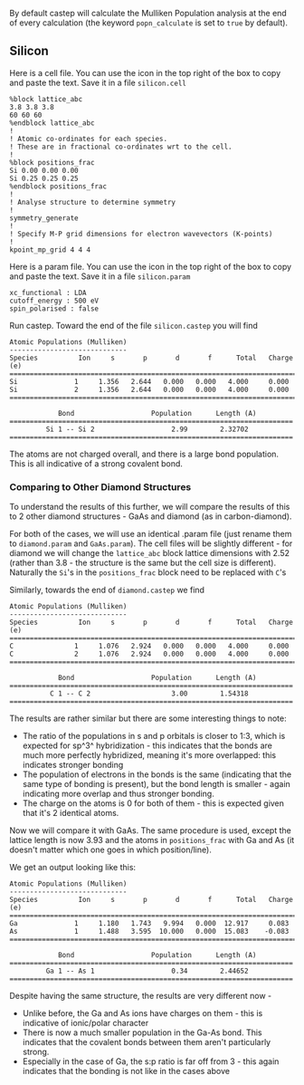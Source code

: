 
By default castep will calculate the Mulliken Population analysis at the end of every calculation (the keyword `popn_calculate` is set to `true` by default).

## Silicon

Here is a cell file. You can use the icon in the top right of the box to copy and paste the text. Save it in a file `silicon.cell`

```
%block lattice_abc
3.8 3.8 3.8
60 60 60
%endblock lattice_abc
!
! Atomic co-ordinates for each species.
! These are in fractional co-ordinates wrt to the cell.
!
%block positions_frac
Si 0.00 0.00 0.00
Si 0.25 0.25 0.25
%endblock positions_frac
!
! Analyse structure to determine symmetry
!
symmetry_generate
!
! Specify M-P grid dimensions for electron wavevectors (K-points)
!
kpoint_mp_grid 4 4 4

```

Here is a param file. You can use the icon in the top right of the box to copy and paste the text. Save it in a file `silicon.param`

```
xc_functional : LDA
cutoff_energy : 500 eV
spin_polarised : false
```

Run castep. Toward the end of the file `silicon.castep` you will find


```
Atomic Populations (Mulliken)
-----------------------------
Species          Ion     s       p       d       f      Total   Charge (e)
==========================================================================
Si              1     1.356   2.644   0.000   0.000   4.000     0.000
Si              2     1.356   2.644   0.000   0.000   4.000     0.000
==========================================================================

            Bond                   Population      Length (A)
======================================================================
         Si 1 -- Si 2                   2.99        2.32702
======================================================================
```
The atoms are not charged overall, and there is a large bond population. This is all indicative of a strong covalent bond.

### Comparing to Other Diamond Structures

To understand the results of this further, we will compare the results of this to 2 other diamond structures - GaAs and diamond (as in carbon-diamond).

For both of the cases, we will use an identical .param file (just rename them to ```diamond.param``` and ```GaAs.param```). The cell files will be slightly different - for diamond we will change the ```lattice_abc``` block lattice dimensions with 2.52 (rather than 3.8 - the structure is the same but the cell size is different). Naturally the ```Si```'s in the ```positions_frac``` block need to be replaced with ```C```'s

Similarly, towards the end of ```diamond.castep``` we find

```
Atomic Populations (Mulliken)
-----------------------------
Species          Ion     s       p       d       f      Total   Charge (e)
==========================================================================
C               1     1.076   2.924   0.000   0.000   4.000     0.000
C               2     1.076   2.924   0.000   0.000   4.000     0.000
==========================================================================

            Bond                   Population      Length (A)
======================================================================
          C 1 -- C 2                    3.00        1.54318
======================================================================
```
The results are rather similar but there are some interesting things to note:

- The ratio of the populations in s and p orbitals is closer to 1:3, which is expected for sp^3^ hybridization - this indicates that the bonds are much more perfectly hybridized, meaning it's more overlapped: this indicates stronger bonding
- The population of electrons in the bonds is the same (indicating that the same type of bonding is present), but the bond length is smaller - again indicating more overlap and thus stronger bonding.
- The charge on the atoms is 0 for both of them - this is expected given that it's 2 identical atoms.

Now we will compare it with GaAs. The same procedure is used, except the lattice length is now 3.93 and the atoms in ```positions_frac``` with Ga and As (it doesn't matter which one goes in which position/line).

We get an output looking like this:

```
Atomic Populations (Mulliken)
-----------------------------
Species          Ion     s       p       d       f      Total   Charge (e)
==========================================================================
Ga              1     1.180   1.743   9.994   0.000  12.917     0.083
As              1     1.488   3.595  10.000   0.000  15.083    -0.083
==========================================================================

            Bond                   Population      Length (A)
======================================================================
         Ga 1 -- As 1                   0.34        2.44652
======================================================================
```

Despite having the same structure, the results are very different now -

- Unlike before, the Ga and As ions have charges on them - this is indicative of ionic/polar character
- There is now a much smaller population in the Ga-As bond. This indicates that the covalent bonds between them aren't particularly strong.
- Especially in the case of Ga, the s:p ratio is far off from 3 - this again indicates that the bonding is not like in the cases above
